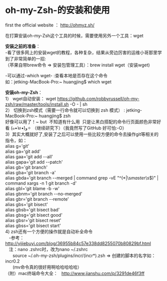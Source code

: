 # oh-my-Zsh-的安装和使用

first the official website ： http://ohmyz.sh/  

在打算安装oh-my-Zsh这个工具的时候，需要使用另外一个工具：wget     


**安装之前的准备**：  
-看了很多网上的安装wget的教程，各种复杂，结果从旁边厉害的运维小哥那里学到了非常简单的一招:  
（苹果自带brew命令 => 安装包管理工具）：brew install wget（安装wget)  

-可以通过-which wget- :查看本地是否存在这个命令   
如：jetking-MacBook-Pro:~ huangjing$ which wget   
                        
**安装oh-my-Zsh**：  
1） wget自动安装： wget https://github.com/robbyrussell/oh-my-zsh/raw/master/tools/install.sh -O - | sh  
2） 切换到zsh模式（需要一行命令就可以切换到 zsh 模式） : jetking-MacBook-Pro:~ huangjing$ zsh  
好像可以用了！~ but  不知道有什么用  只是让黑白搭配的命令行页面颜色非常好看 (๑•̀ㅂ•́)و✧ （继续研究下）（我竟然写了GitHub 好可怕:-O）  
3)  其实大概就好了,安装了之后可以使用一些比较方便的命令去操作git等相关的指令，如：  
    alias g='git'  
    alias ga='git add'  
    alias gaa='git add --all'  
    alias gapa='git add --patch'  
    alias gb='git branch'  
    alias gba='git branch -a'  
    alias gbda='git branch --merged | command grep -vE "^(\*|\s*master\s*$)" | command xargs -n 1 git branch -d'  
    alias gbl='git blame -b -w'  
    alias gbnm='git branch --no-merged'  
    alias gbr='git branch --remote'  
    alias gbs='git bisect'  
    alias gbsb='git bisect bad'  
    alias gbsg='git bisect good'  
    alias gbsr='git bisect reset'  
    alias gbss='git bisect start'    
4)  zsh还有一个方便的操作就是自动补全命令  
    -参考：http://yijiebuyi.com/blog/36955b84c57e338dd8255070b80829bf.html  
    注：nano .zshrc时，改为nano ~/.zshrc  
       source ~/.oh-my-zsh/plugins/incr/(incr*).zsh => 创建的脚本的名字如：incr0.2  
       (mv命令真的很好用啊哈哈哈哈哈）  
（附）mac终端命令大全：  
  http://www.jianshu.com/p/3291de46f3ff
